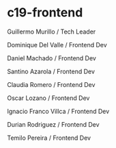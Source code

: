 # c19-frontend

Guillermo Murillo / Tech Leader

Dominique Del Valle / Frontend Dev

Daniel Machado / Frontend Dev

Santino Azarola / Frontend Dev

Claudia Romero / Frontend Dev 

Oscar Lozano / Frontend Dev

Ignacio Franco Villca / Frontend Dev

Durian Rodriguez / Frontend Dev

Temilo Pereira / Frontend Dev
